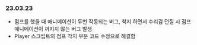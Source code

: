 ### 23.03.23
* 점프를 했을 때 애니메이션이 두번 작동되는 버그, 착지 하면서 수리검 던질 시 점프 애니메이션이 꺼지지 않는 버그 발생
* Player 스크립트의 점프 착지 부분 코드 수정으로 해결함

